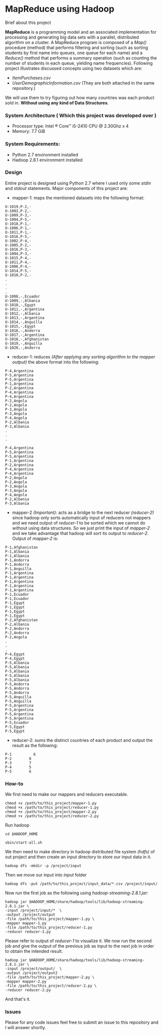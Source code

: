 # MapReduce using Hadoop

Brief about this project

**MapReduce** is a programming model and an associated implementation for processing and generating big data sets with a parallel, distributed algorithm on a cluster. A MapReduce program is composed of a _Map()_ procedure (method) that performs filtering and sorting (such as sorting students by first name into queues, one queue for each name) and a _Reduce()_ method that performs a summary operation (such as counting the number of students in each queue, yielding name frequencies). Following project illustrates discussed concepts using two datasets which are: 
 * _ItemPurchases.csv_
 * _UserDemographicInformation.csv_ (They are both attached in the same repository.)
 
 We will use them to try figuring out how many countries was each product sold in. **Without using any kind of Data Structures**.
 
### System Architecture ( Which this project was developed over )
* Processor type: Intel &reg; Core&trade; i5-2410 CPU @ 2.30Ghz x 4
* Memory: 7.7 GiB

### System Requirements:
* Python 2.7 environment installed
* Hadoop 2.8.1 environment installed

### Design
Entire project is designed using Python 2.7 where I used only some _stdin_ and _stdout_ statements. Major components of this project are:
* mapper-1: maps the mentioned datasets into the following format:
```
U-1019,P-2,-
U-1003,P-2,-
U-1009,P-3,-
U-1004,P-5,-
U-1018,P-1,-
U-1006,P-1,-
U-1011,P-1,-
U-1016,P-5,-
U-1002,P-4,-
U-1005,P-2,-
U-1016,P-3,-
U-1004,P-3,-
U-1015,P-4,-
U-1011,P-4,-
U-1006,P-4,-
U-1014,P-5,-
U-1010,P-2,-
.
.
.
.
U-1008,-,Ecuador
U-1009,-,Albania
U-1010,-,Egypt
U-1011,-,Argentina
U-1012,-,Albania
U-1013,-,Argentina
U-1014,-,Anguilla
U-1015,-,Egypt
U-1016,-,Andorra
U-1017,-,Argentina
U-1018,-,Afghanistan
U-1019,-,Anguilla
U-1020,-,Andorra

```
* reducer-1: reduces _(After applying any sorting algorithm to the mapper output)_ the above format into the following:
```
P-4,Argentina
P-5,Argentina
P-5,Argentina
P-1,Argentina
P-2,Argentina
P-4,Argentina
P-4,Argentina
P-2,Angola
P-2,Angola
P-3,Angola
P-3,Angola
P-4,Angola
P-2,Albania
P-3,Albania
.
.
.

P-4,Argentina
P-5,Argentina
P-5,Argentina
P-1,Argentina
P-2,Argentina
P-4,Argentina
P-4,Argentina
P-2,Angola
P-2,Angola
P-3,Angola
P-3,Angola
P-4,Angola
P-2,Albania
P-3,Albania
```
* mapper-2 _(Important)_: acts as a bridge to the next reducer *(reducer-2)* since hadoop only sorts automatically input of reducers not mappers and we need output of _reducer-1_ to be sorted which we cannot do without using data structures.
So we just print the input of _mapper-2_ and we take advantage that hadoop will sort its output to _reducer-2_. Output of _mapper-2_ is:
```
P-1,Afghanistan
P-1,Albania
P-1,Albania
P-1,Andorra
P-1,Andorra
P-1,Anguilla
P-1,Argentina
P-1,Argentina
P-1,Argentina
P-1,Argentina
P-1,Argentina
P-1,Ecuador
P-1,Ecuador
P-1,Egypt
P-1,Egypt
P-1,Egypt
P-1,Egypt
P-2,Afghanistan
P-2,Albania
P-2,Andorra
P-2,Andorra
P-2,Angola
.
.
.
P-4,Egypt
P-4,Egypt
P-5,Albania
P-5,Albania
P-5,Albania
P-5,Albania
P-5,Albania
P-5,Andorra
P-5,Andorra
P-5,Andorra
P-5,Anguilla
P-5,Anguilla
P-5,Argentina
P-5,Argentina
P-5,Argentina
P-5,Argentina
P-5,Ecuador
P-5,Egypt
P-5,Egypt
```
* reducer-2: sums the distinct countries of each product and output the result as the following:
```
P-1          6
P-2	       8
P-3	       7
P-4	       5
P-5	       6
```
### How-to
We first need to make our mappers and reducers executable.
```
chmod +x /path/to/this_project/mapper-1.py
chmod +x /path/to/this_project/reducer-1.py
chmod +x /path/to/this_project/mapper-2.py
chmod +x /path/to/this_project/reducer-2.py
```
Run hadoop
```
cd $HADOOP_HOME
```
```
sbin/start-all.sh
```
We then need to make directory in hadoop distributed file system _(hdfs)_  of out project and then create an input directory to store our input data in it.
```
hadoop dfs -mkdir -p /project/input
```
Then we move our input into _input_ folder
```
hadoop dfs -put /path/to/this_project/input_data/*.csv /project/input/
```
Now run the first job as the following using _hadoop-streaming-2.8.1.jar_:
```
hadoop jar $HADOOP_HOME/share/hadoop/tools/lib/hadoop-streaming-2.8.1.jar \
-input /project/input/*  \
-output /project/output 
-file /path/to/this_project/mapper-1.py \
-mapper mapper-1.py 
-file /path/to/this_project/reducer-1.py 
-reducer reducer-1.py
```
Please refer to output of _reducer-1_ to visualize it.
We now run the second job and give the output of the previous job as input to the next job in order to obtain the intended result.
```
hadoop jar $HADOOP_HOME/share/hadoop/tools/lib/hadoop-streaming-2.8.1.jar \
-input /project/output/  \
-output /project/output2 
-file /path/to/this_project/mapper-2.py \
-mapper mapper-2.py 
-file /path/to/this_project/reducer-2.py \
-reducer reducer-2.py
```
And that's it.
### Issues
Please for any code issues feel free to submit an issue to this repository and I will answer shortly.
